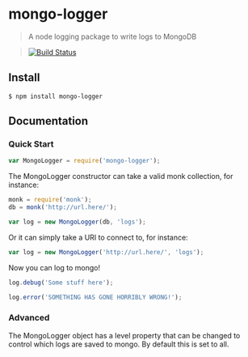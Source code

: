 # mongo-logger

> A node logging package to write logs to MongoDB

> [![Build Status](https://travis-ci.org/metricstory/mongo-logger.svg?branch=master)](https://travis-ci.org/metricstory/mongo-logger)

## Install
```
$ npm install mongo-logger
```
## Documentation

### Quick Start

```js
var MongoLogger = require('mongo-logger');
```

The MongoLogger constructor can take a valid monk collection, for instance:

```js
monk = require('monk');
db = monk('http://url.here/');

var log = new MongoLogger(db, 'logs');
```

Or it can simply take a URI to connect to, for instance:

```js
var log = new MongoLogger('http://url.here/', 'logs');
```

Now you can log to mongo!

```js
log.debug('Some stuff here');

log.error('SOMETHING HAS GONE HORRIBLY WRONG!');
```

### Advanced

The MongoLogger object has a level property that can be changed to control which logs are saved to mongo. By default this is set to all.
